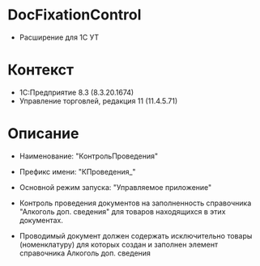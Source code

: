 # DocFixationControl
+ Расширение для 1С УТ

# Контекст
+ 1С:Предприятие 8.3 (8.3.20.1674)
+ Управление торговлей, редакция 11 (11.4.5.71)

# Описание
+ Наименование:  "КонтрольПроведения"
+ Префикс имени: "КПроведения_"
+ Основной режим запуска: "Управляемое приложение"

+ Контроль проведения документов на заполненность справочника "Алкоголь доп. сведения" для товаров находящихся в этих документах.

+ Проводимый документ должен содержать исключительно товары (номенклатуру) для которых создан и заполнен элемент справочника
  Алкоголь доп. сведения
